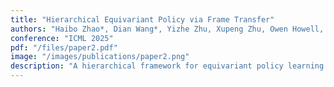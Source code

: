 ```yaml
---
title: "Hierarchical Equivariant Policy via Frame Transfer"
authors: "Haibo Zhao*, Dian Wang*, Yizhe Zhu, Xupeng Zhu, Owen Howell, Linfeng Zhao, ..."
conference: "ICML 2025"
pdf: "/files/paper2.pdf"
image: "/images/publications/paper2.png"
description: "A hierarchical framework for equivariant policy learning."
---
```




